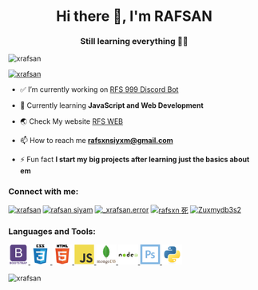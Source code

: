<h1 align="center">Hi there 🥀, I'm RAFSAN</h1>
<h3 align="center">Still learning everything 🤦‍♂️</h3>

<p align="left"> <img src="https://komarev.com/ghpvc/?username=xrafsan&label=Profile%20views&color=0e75b6&style=flat" alt="xrafsan" /> </p>

<p align="left"> <a href="https://twitter.com/xraafsan" target="blank"><img src="https://img.shields.io/twitter/follow/xrafsan?logo=twitter&style=for-the-badge" alt="xrafsan" /></a> </p>

- ✅ I’m currently working on [RFS 999 Discord Bot](https://discord.com/oauth2/authorize?client_id=779253364910718986&permissions=2134207679&scope=bot)

- 🌱 Currently learning **JavaScript and Web Development**

- 🌏 Check My website [RFS WEB](https://www.rfsbot.ml)

- 📫 How to reach me **rafsxnsiyxm@gmail.com**

- ⚡ Fun fact **I start my big projects after learning just the basics about em**

<h3 align="left">Connect with me:</h3>
<p align="left">
<a href="https://twitter.com/xrafsan" target="blank"><img align="center" src="https://raw.githubusercontent.com/rahuldkjain/github-profile-readme-generator/master/src/images/icons/Social/twitter.svg" alt="xrafsan" height="30" width="40" /></a>
<a href="https://fb.com/rafsan siyam" target="blank"><img align="center" src="https://raw.githubusercontent.com/rahuldkjain/github-profile-readme-generator/master/src/images/icons/Social/facebook.svg" alt="rafsan siyam" height="30" width="40" /></a>
<a href="https://instagram.com/_xrafsan.error" target="blank"><img align="center" src="https://raw.githubusercontent.com/rahuldkjain/github-profile-readme-generator/master/src/images/icons/Social/instagram.svg" alt="_xrafsan.error" height="30" width="40" /></a>
<a href="https://www.youtube.com/c/rafsxn 死" target="blank"><img align="center" src="https://raw.githubusercontent.com/rahuldkjain/github-profile-readme-generator/master/src/images/icons/Social/youtube.svg" alt="rafsxn 死" height="30" width="40" /></a>
<a href="https://discord.gg/Zuxmydb3s2" target="blank"><img align="center" src="https://raw.githubusercontent.com/rahuldkjain/github-profile-readme-generator/master/src/images/icons/Social/discord.svg" alt="Zuxmydb3s2" height="30" width="40" /></a>
</p>

<h3 align="left">Languages and Tools:</h3>
<p align="left"> <a href="https://getbootstrap.com" target="_blank"> <img src="https://raw.githubusercontent.com/devicons/devicon/master/icons/bootstrap/bootstrap-plain-wordmark.svg" alt="bootstrap" width="40" height="40"/> </a> <a href="https://www.w3schools.com/css/" target="_blank"> <img src="https://raw.githubusercontent.com/devicons/devicon/master/icons/css3/css3-original-wordmark.svg" alt="css3" width="40" height="40"/> </a> <a href="https://www.w3.org/html/" target="_blank"> <img src="https://raw.githubusercontent.com/devicons/devicon/master/icons/html5/html5-original-wordmark.svg" alt="html5" width="40" height="40"/> </a> <a href="https://developer.mozilla.org/en-US/docs/Web/JavaScript" target="_blank"> <img src="https://raw.githubusercontent.com/devicons/devicon/master/icons/javascript/javascript-original.svg" alt="javascript" width="40" height="40"/> </a> <a href="https://www.mongodb.com/" target="_blank"> <img src="https://raw.githubusercontent.com/devicons/devicon/master/icons/mongodb/mongodb-original-wordmark.svg" alt="mongodb" width="40" height="40"/> </a> <a href="https://nodejs.org" target="_blank"> <img src="https://raw.githubusercontent.com/devicons/devicon/master/icons/nodejs/nodejs-original-wordmark.svg" alt="nodejs" width="40" height="40"/> </a> <a href="https://www.photoshop.com/en" target="_blank"> <img src="https://raw.githubusercontent.com/devicons/devicon/master/icons/photoshop/photoshop-line.svg" alt="photoshop" width="40" height="40"/> </a> <a href="https://www.python.org" target="_blank"> <img src="https://raw.githubusercontent.com/devicons/devicon/master/icons/python/python-original.svg" alt="python" width="40" height="40"/> </a> </p>

<p><img align="center" src="https://github-readme-stats.vercel.app/api/top-langs?username=xrafsan&show_icons=true&locale=en&layout=compact" alt="xrafsan" /></p>
